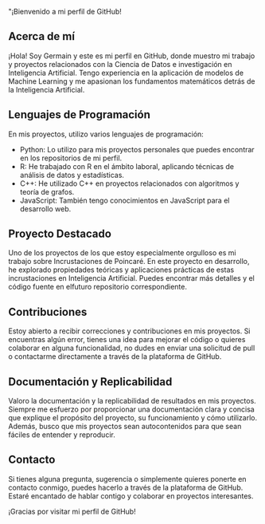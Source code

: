 "¡Bienvenido a mi perfil de GitHub!

## Acerca de mí
¡Hola! Soy Germain y este es mi perfil en GitHub, donde muestro mi trabajo y proyectos relacionados con la Ciencia de Datos e investigación en Inteligencia Artificial. Tengo experiencia en la aplicación de modelos de Machine Learning y me apasionan los fundamentos matemáticos detrás de la Inteligencia Artificial.

## Lenguajes de Programación
En mis proyectos, utilizo varios lenguajes de programación:

- Python: Lo utilizo para mis proyectos personales que puedes encontrar en los repositorios de mi perfil.
- R: He trabajado con R en el ámbito laboral, aplicando técnicas de análisis de datos y estadísticas.
- C++: He utilizado C++ en proyectos relacionados con algoritmos y teoría de grafos.
- JavaScript: También tengo conocimientos en JavaScript para el desarrollo web.

## Proyecto Destacado
Uno de los proyectos de los que estoy especialmente orgulloso es mi trabajo sobre Incrustaciones de Poincaré. En este proyecto en desarrollo, he explorado propiedades teóricas y aplicaciones prácticas de estas incrustaciones en Inteligencia Artificial. Puedes encontrar más detalles y el código fuente en elfuturo repositorio correspondiente.

## Contribuciones
Estoy abierto a recibir correcciones y contribuciones en mis proyectos. Si encuentras algún error, tienes una idea para mejorar el código o quieres colaborar en alguna funcionalidad, no dudes en enviar una solicitud de pull o contactarme directamente a través de la plataforma de GitHub.

## Documentación y Replicabilidad
Valoro la documentación y la replicabilidad de resultados en mis proyectos. Siempre me esfuerzo por proporcionar una documentación clara y concisa que explique el propósito del proyecto, su funcionamiento y cómo utilizarlo. Además, busco que mis proyectos sean autocontenidos para que sean fáciles de entender y reproducir.

## Contacto
Si tienes alguna pregunta, sugerencia o simplemente quieres ponerte en contacto conmigo, puedes hacerlo a través de la plataforma de GitHub. Estaré encantado de hablar contigo y colaborar en proyectos interesantes.

¡Gracias por visitar mi perfil de GitHub!
